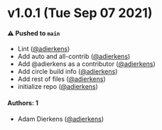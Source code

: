 # v1.0.1 (Tue Sep 07 2021)

#### ⚠️ Pushed to `main`

- Lint ([@adierkens](https://github.com/adierkens))
- Add auto and all-contrib ([@adierkens](https://github.com/adierkens))
- Add @adierkens as a contributor ([@adierkens](https://github.com/adierkens))
- Add circle build info ([@adierkens](https://github.com/adierkens))
- Add rest of files ([@adierkens](https://github.com/adierkens))
- initialize repo ([@adierkens](https://github.com/adierkens))

#### Authors: 1

- Adam Dierkens ([@adierkens](https://github.com/adierkens))
